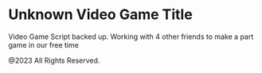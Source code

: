 # Unknown Video Game Title

Video Game Script backed up. Working with 4 other friends to make a part game in our free time

@2023 All Rights Reserved.
